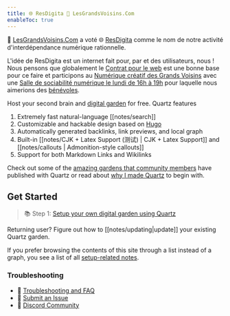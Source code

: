 ```yaml
---
title: 🌐 ResDigita 🗼 LesGrandsVoisins.Com 
enableToc: true
---
```


🗼 [LesGrandsVoisins.Com](https://www.lesgrandsvoisins.com) a voté 🌐 [ResDigita](https://www.resdigita.com) comme le nom de notre activité d'interdépendance numérique rationnelle. 

L'idée de ResDigita est un internet fait pour, par et des utilisateurs, nous ! Nous pensons que globalement le [Contrat pour le web](https://www.contractfortheweb.org/fr/) est une bonne base pour ce faire et participons au [Numérique créatif des Grands Voisins](https://www.lesgrandsvoisins.com/mission/resdigita/numerique-creatif/) avec une [Salle de sociabilité numérique le lundi de 16h à 19h](https://www.lesgrandsvoisins.com/mission/resdigita/numerique-creatif/sociabilite-numerique/) pour laquelle nous aimerions des [bénévoles](https://blog.lesgrandsvoisins.com/numerique-creatif-des-grands-voisins/).




Host your second brain and [digital garden](https://jzhao.xyz/posts/networked-thought) for free. Quartz features

1. Extremely fast natural-language [[notes/search]]
2. Customizable and hackable design based on [Hugo](https://gohugo.io/)
3. Automatically generated backlinks, link previews, and local graph
4. Built-in [[notes/CJK + Latex Support (测试) | CJK + Latex Support]] and [[notes/callouts | Admonition-style callouts]]
5. Support for both Markdown Links and Wikilinks

Check out some of the [amazing gardens that community members](notes/showcase.md) have published with Quartz or read about [why I made Quartz](notes/philosophy.md) to begin with.

## Get Started
> 📚 Step 1: [Setup your own digital garden using Quartz](notes/setup.md)

Returning user? Figure out how to [[notes/updating|update]] your existing Quartz garden.

If you prefer browsing the contents of this site through a list instead of a graph, you see a list of all [setup-related notes](/tags/setup).

### Troubleshooting
- 🚧 [Troubleshooting and FAQ](notes/troubleshooting.md)
- 🐛 [Submit an Issue](https://github.com/jackyzha0/quartz/issues)
- 👀 [Discord Community](https://discord.gg/cRFFHYye7t)

